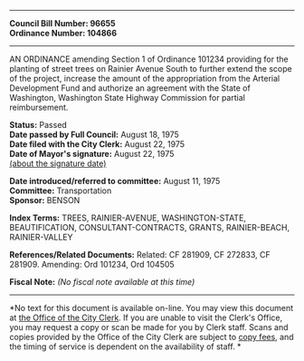 * * * * *  
  
**Council Bill Number: [](#h0)[](#h2)96655**   
**Ordinance Number: 104866**  
  
* * * * *  
  
AN ORDINANCE amending Section 1 of Ordinance 101234 providing for the planting of street trees on Rainier Avenue South to further extend the scope of the project, increase the amount of the appropriation from the Arterial Development Fund and authorize an agreement with the State of Washington, Washington State Highway Commission for partial reimbursement.  
  
**Status:** Passed   
**Date passed by Full Council:** August 18, 1975   
**Date filed with the City Clerk:** August 22, 1975   
**Date of Mayor's signature:** August 22, 1975   
[(about the signature date)](/~public/approvaldate.htm)   
  
  
**Date introduced/referred to committee:** August 11, 1975   
**Committee:** Transportation   
**Sponsor:** BENSON   
  
**Index Terms:** TREES, RAINIER-AVENUE, WASHINGTON-STATE, BEAUTIFICATION, CONSULTANT-CONTRACTS, GRANTS, RAINIER-BEACH, RAINIER-VALLEY  
  
**References/Related Documents:** Related: CF 281909, CF 272833, CF 281909. Amending: Ord 101234, Ord 104505  
  
**Fiscal Note:** *(No fiscal note available at this time)*  
  
* * * * *  
  
*No text for this document is available on-line. You may view this document at [the Office of the City Clerk](http://www.seattle.gov/leg/clerk/contactUs.htm). If you are unable to visit the Clerk's Office, you may request a copy or scan be made for you by Clerk staff. Scans and copies provided by the Office of the City Clerk are subject to [copy fees](http://clerk.seattle.gov/~public/clerkfees.htm), and the timing of service is dependent on the availability of staff. *  
  
  

